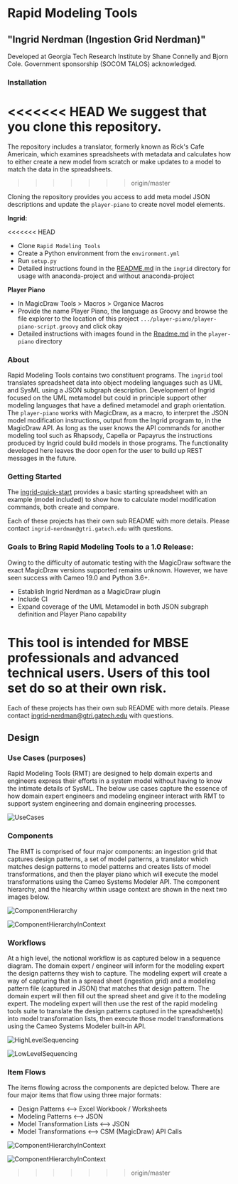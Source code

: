 # Rapid Modeling Tools

## "Ingrid Nerdman (Ingestion Grid Nerdman)"

Developed at Georgia Tech Research Institute by Shane Connelly and Bjorn Cole. Government sponsorship (SOCOM TALOS) acknowledged.

### Installation

<<<<<<< HEAD
**We suggest that you clone this repository.**
=======
The repository includes a translator, formerly known as Rick's Cafe Americain, which examines spreadsheets with metadata and calculates how to either create a new model from scratch or make updates to a model to match the data in the spreadsheets.
>>>>>>> origin/master

Cloning the repository provides you access to add meta model JSON descriptions and update the `player-piano` to create novel model elements.

**Ingrid:**

<<<<<<< HEAD
- Clone `Rapid Modeling Tools`
- Create a Python environment from the `environment.yml`
- Run `setup.py`
- Detailed instructions found in the [README.md](ingrid/README.md) in the `ingrid` directory for usage with anaconda-project and without anaconda-project

**Player Piano**
- In MagicDraw Tools > Macros > Organice Macros
- Provide the name Player Piano, the language as Groovy and browse the file explorer to the location of this project `.../player-piano/player-piano-script.groovy` and click okay
- Detailed instructions with images found in the [Readme.md](player-piano/Readme.md) in the `player-piano` directory

### About

Rapid Modeling Tools contains two constituent programs. The `ingrid` tool translates spreadsheet data into object modeling languages such as UML and SysML using a JSON subgraph description. Development of Ingrid focused on the UML metamodel but could in principle support other modeling languages that have a defined metamodel and graph orientation. The `player-piano` works with MagicDraw, as a macro, to interpret the JSON model modification instructions, output from the Ingrid program to, in the MagicDraw API. As long as the user knows the API commands for another modeling tool such as Rhapsody, Capella or Papayrus the instructions produced by Ingrid could build models in those programs. The functionality developed here leaves the door open for the user to build up REST messages in the future.

### Getting Started

The [ingrid-quick-start](ingrid-quick-start/README.md) provides a basic starting spreadsheet with an example (model included) to show how to calculate model modification commands, both create and compare.


Each of these projects has their own sub README with more details. Please contact `ingrid-nerdman@gtri.gatech.edu` with questions.

### Goals to Bring Rapid Modeling Tools to a 1.0 Release:

Owing to the difficulty of automatic testing with the MagicDraw software the exact MagicDraw versions supported remains unknown. However, we have seen success with Cameo 19.0 and Python 3.6+.

- Establish Ingrid Nerdman as a MagicDraw plugin
- Include CI
- Expand coverage of the UML Metamodel in both JSON subgraph definition and Player Piano capability

This tool is intended for MBSE professionals and advanced technical users. Users of this tool set do so at their own risk.
=======
Each of these projects has their own sub README with more details. Please contact ingrid-nerdman@gtri.gatech.edu with questions.

## Design

### Use Cases (purposes)
Rapid Modeling Tools (RMT) are designed to help domain experts and engineers express their efforts in a system model without having to know the intimate details of SysML.  The below use cases capture the essence of how domain expert engineers and modeling engineer interact with RMT to support system engineering and domain engineering processes.

![UseCases](diagrams/Rapid%20Modeling%20Tool%20-%20Use%20Cases.png)

### Components
The RMT is comprised of four major components: an ingestion grid that captures design patterns, a set of model patterns, a translator which matches design patterns to model patterns and creates lists of model transformations, and then the player piano which will execute the model transformations using the Cameo Systems Modeler API.  The component hierarchy, and the hiearchy within usage context are shown in the next two images below.

![ComponentHierarchy](diagrams/Rapid%20Modeling%20Tool%20-%20Component%20Hierarchy.png)

![ComponentHierarchyInContext](diagrams/Rapid%20Modeling%20Tool%20Context.png)


### Workflows
At a high level, the notional workflow is as captured below in a sequence diagram.  The domain expert / engineer will inform for the modeling expert the design patterns they wish to capture.  The modeling expert will create a way of capturing that in a spread sheet (ingestion grid) and a modeling pattern file (captured in JSON) that matches that design pattern.  The domain expert will then fill out the spread sheet and give it to the modeling expert.  The modeling expert will then use the rest of the rapid modeling tools suite to translate the design patterns captured in the spreadsheet(s) into model transformation lists, then execute those model transformations using the Cameo Systems Modeler built-in API.


![HighLevelSequencing](diagrams/Usage%20-%20High%20Level%20Sequence%20Diagram.png)

![LowLevelSequencing](diagrams/Usage%20-%20Low%20Level%20Sequence%20Diagram.png)

### Item Flows

The items flowing across the components are depicted below.  There are four major items that flow using three major formats:

 - Design Patterns <--> Excel Workbook / Worksheets
 - Modeling Patterns <--> JSON
 - Model Transformation Lists <--> JSON
 - Model Transformations <--> CSM (MagicDraw) API Calls

![ComponentHierarchyInContext](diagrams/Rapid%20Modeling%20Tool%20-%20Internal%20Flows.png)

![ComponentHierarchyInContext](diagrams/Rapid%20Modeling%20Tool%20Context%20-%20Internal%20Flows.png)


>>>>>>> origin/master
